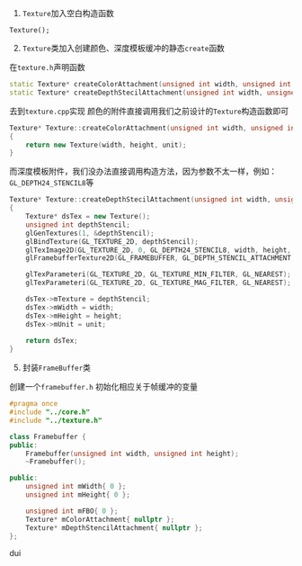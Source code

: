 1. `Texture`加入空白构造函数
```
Texture();
```

2. `Texture`类加入创建颜色、深度模板缓冲的静态`create`函数

在`texture.h`声明函数
```cpp
static Texture* createColorAttachment(unsigned int width, unsigned int height, unsigned int unit);
static Texture* createDepthStecilAttachment(unsigned int width, unsigned int height, unsigned int unit);
```
去到`texture.cpp`实现
颜色的附件直接调用我们之前设计的`Texture`构造函数即可
```cpp
Texture* Texture::createColorAttachment(unsigned int width, unsigned int height, unsigned int unit)
{
	return new Texture(width, height, unit);
}
```
而深度模板附件，我们没办法直接调用构造方法，因为参数不太一样，例如：`GL_DEPTH24_STENCIL8`等
```cpp
Texture* Texture::createDepthStecilAttachment(unsigned int width, unsigned int height, unsigned int unit)
{
	Texture* dsTex = new Texture();
	unsigned int depthStencil;
	glGenTextures(1, &depthStencil);
	glBindTexture(GL_TEXTURE_2D, depthStencil);
	glTexImage2D(GL_TEXTURE_2D, 0, GL_DEPTH24_STENCIL8, width, height, 0, GL_DEPTH_STENCIL, GL_UNSIGNED_INT_24_8, NULL);
	glFramebufferTexture2D(GL_FRAMEBUFFER, GL_DEPTH_STENCIL_ATTACHMENT, GL_TEXTURE_2D, depthStencil, 0);

	glTexParameteri(GL_TEXTURE_2D, GL_TEXTURE_MIN_FILTER, GL_NEAREST);
	glTexParameteri(GL_TEXTURE_2D, GL_TEXTURE_MAG_FILTER, GL_NEAREST);

	dsTex->mTexture = depthStencil;
	dsTex->mWidth = width;
	dsTex->mHeight = height;
	dsTex->mUnit = unit;
	
	return dsTex;
}
```

5. 封装`FrameBuffer`类

创建一个`framebuffer.h`
初始化相应关于帧缓冲的变量
```cpp
#pragma once
#include "../core.h"
#include "../texture.h"

class Framebuffer {
public:
	Framebuffer(unsigned int width, unsigned int height);
	~Framebuffer();

public:
	unsigned int mWidth{ 0 };
	unsigned int mHeight{ 0 };

	unsigned int mFBO{ 0 };
	Texture* mColorAttachment{ nullptr };
	Texture* mDepthStencilAttachment{ nullptr };
};
```
dui
<!--stackedit_data:
eyJoaXN0b3J5IjpbMTM4NTUyNjU3OCwxMDg2MDU5NDc5LDE4MD
g2ODM4OTUsLTEyMTM0NTYwOTJdfQ==
-->